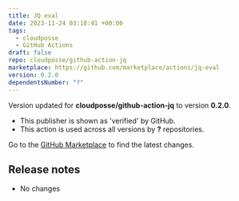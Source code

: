```yaml
---
title: JQ eval
date: 2023-11-24 03:18:41 +00:00
tags:
  - cloudposse
  - GitHub Actions
draft: false
repo: cloudposse/github-action-jq
marketplace: https://github.com/marketplace/actions/jq-eval
version: 0.2.0
dependentsNumber: "?"
---
```



Version updated for **cloudposse/github-action-jq** to version **0.2.0**.
- This publisher is shown as 'verified' by GitHub.
- This action is used across all versions by **?** repositories.

Go to the [GitHub Marketplace](https://github.com/marketplace/actions/jq-eval) to find the latest changes.

## Release notes

* No changes

